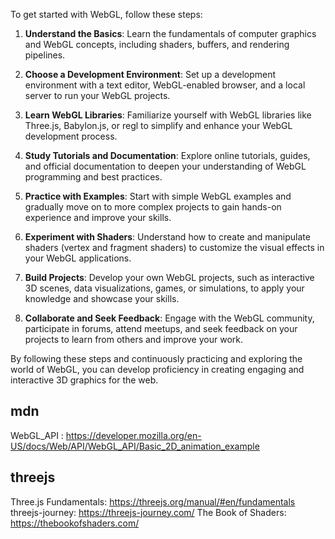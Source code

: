 To get started with WebGL, follow these steps:

1. **Understand the Basics**: Learn the fundamentals of computer graphics and WebGL concepts, including shaders, buffers, and rendering pipelines.

2. **Choose a Development Environment**: Set up a development environment with a text editor, WebGL-enabled browser, and a local server to run your WebGL projects.

3. **Learn WebGL Libraries**: Familiarize yourself with WebGL libraries like Three.js, Babylon.js, or regl to simplify and enhance your WebGL development process.

4. **Study Tutorials and Documentation**: Explore online tutorials, guides, and official documentation to deepen your understanding of WebGL programming and best practices.

5. **Practice with Examples**: Start with simple WebGL examples and gradually move on to more complex projects to gain hands-on experience and improve your skills.

6. **Experiment with Shaders**: Understand how to create and manipulate shaders (vertex and fragment shaders) to customize the visual effects in your WebGL applications.

7. **Build Projects**: Develop your own WebGL projects, such as interactive 3D scenes, data visualizations, games, or simulations, to apply your knowledge and showcase your skills.

8. **Collaborate and Seek Feedback**: Engage with the WebGL community, participate in forums, attend meetups, and seek feedback on your projects to learn from others and improve your work.

By following these steps and continuously practicing and exploring the world of WebGL, you can develop proficiency in creating engaging and interactive 3D graphics for the web.



## mdn
WebGL_API : https://developer.mozilla.org/en-US/docs/Web/API/WebGL_API/Basic_2D_animation_example
## threejs
Three.js Fundamentals: https://threejs.org/manual/#en/fundamentals
threejs-journey:	https://threejs-journey.com/
The Book of Shaders:	https://thebookofshaders.com/